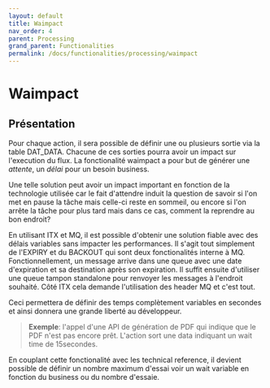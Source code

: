 ```yaml
---
layout: default
title: Waimpact
nav_order: 4
parent: Processing
grand_parent: Functionalities
permalink: /docs/functionalities/processing/waimpact
---
```



# Waimpact

## Présentation


Pour chaque action, il sera possible de définir une ou plusieurs sortie via la table DAT_DATA.
Chacune de ces sorties pourra avoir un impact sur l'execution du flux.
La fonctionalité waimpact a pour but de générer une *attente*, un *délai* pour un besoin business.

Une telle solution peut avoir un impact important en fonction de la technologie utilisée car le fait d'attendre induit la question de savoir si l'on met en pause la tâche mais celle-ci reste en sommeil, ou encore si l'on arrête la tâche pour plus tard mais dans ce cas, comment la reprendre au bon endroit?

En utilisant ITX et MQ, il est possible d'obtenir une solution fiable avec des délais variables sans impacter les performances.
Il s'agit tout simplement de l'EXPIRY et du BACKOUT qui sont deux fonctionalités interne à MQ.
Fonctionnellement, un message arrive dans une queue avec une date d'expiration et sa destination après son expiration.
Il suffit ensuite d'utiliser une queue tampon standalone pour renvoyer les messages à l'endroit souhaité.
Côté ITX cela demande l'utilisation des header MQ et c'est tout.

Ceci permettera de définir des temps complètement variables en secondes et ainsi donnera une grande liberté au développeur.
>**Exemple**: l'appel d'une API de génération de PDF qui indique que le PDF n'est pas encore prêt. L'action sort une data indiquant un wait time de 15secondes.

En couplant cette fonctionalité avec les technical reference, il devient possible de définir un nombre maximum d'essai voir un wait variable en fonction du business ou du nombre d'essaie.
